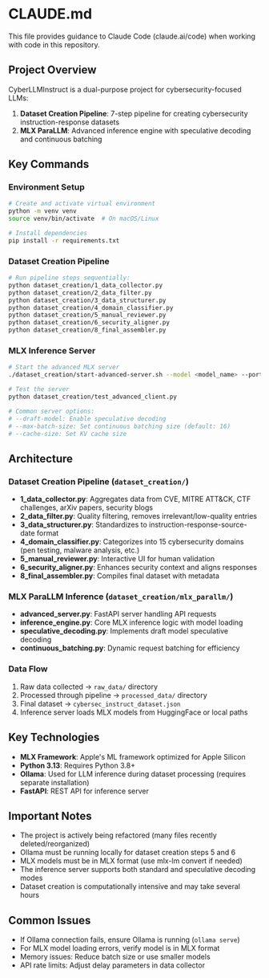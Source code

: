 # CLAUDE.md

This file provides guidance to Claude Code (claude.ai/code) when working with code in this repository.

## Project Overview

CyberLLMInstruct is a dual-purpose project for cybersecurity-focused LLMs:
1. **Dataset Creation Pipeline**: 7-step pipeline for creating cybersecurity instruction-response datasets
2. **MLX ParaLLM**: Advanced inference engine with speculative decoding and continuous batching

## Key Commands

### Environment Setup
```bash
# Create and activate virtual environment
python -m venv venv
source venv/bin/activate  # On macOS/Linux

# Install dependencies
pip install -r requirements.txt
```

### Dataset Creation Pipeline
```bash
# Run pipeline steps sequentially:
python dataset_creation/1_data_collector.py
python dataset_creation/2_data_filter.py
python dataset_creation/3_data_structurer.py
python dataset_creation/4_domain_classifier.py
python dataset_creation/5_manual_reviewer.py
python dataset_creation/6_security_aligner.py
python dataset_creation/8_final_assembler.py
```

### MLX Inference Server
```bash
# Start the advanced MLX server
./dataset_creation/start-advanced-server.sh --model <model_name> --port 8080

# Test the server
python dataset_creation/test_advanced_client.py

# Common server options:
# --draft-model: Enable speculative decoding
# --max-batch-size: Set continuous batching size (default: 16)
# --cache-size: Set KV cache size
```

## Architecture

### Dataset Creation Pipeline (`dataset_creation/`)
- **1_data_collector.py**: Aggregates data from CVE, MITRE ATT&CK, CTF challenges, arXiv papers, security blogs
- **2_data_filter.py**: Quality filtering, removes irrelevant/low-quality entries
- **3_data_structurer.py**: Standardizes to instruction-response-source-date format
- **4_domain_classifier.py**: Categorizes into 15 cybersecurity domains (pen testing, malware analysis, etc.)
- **5_manual_reviewer.py**: Interactive UI for human validation
- **6_security_aligner.py**: Enhances security context and aligns responses
- **8_final_assembler.py**: Compiles final dataset with metadata

### MLX ParaLLM Inference (`dataset_creation/mlx_parallm/`)
- **advanced_server.py**: FastAPI server handling API requests
- **inference_engine.py**: Core MLX inference logic with model loading
- **speculative_decoding.py**: Implements draft model speculative decoding
- **continuous_batching.py**: Dynamic request batching for efficiency

### Data Flow
1. Raw data collected → `raw_data/` directory
2. Processed through pipeline → `processed_data/` directory  
3. Final dataset → `cybersec_instruct_dataset.json`
4. Inference server loads MLX models from HuggingFace or local paths

## Key Technologies
- **MLX Framework**: Apple's ML framework optimized for Apple Silicon
- **Python 3.13**: Requires Python 3.8+
- **Ollama**: Used for LLM inference during dataset processing (requires separate installation)
- **FastAPI**: REST API for inference server

## Important Notes
- The project is actively being refactored (many files recently deleted/reorganized)
- Ollama must be running locally for dataset creation steps 5 and 6
- MLX models must be in MLX format (use mlx-lm convert if needed)
- The inference server supports both standard and speculative decoding modes
- Dataset creation is computationally intensive and may take several hours

## Common Issues
- If Ollama connection fails, ensure Ollama is running (`ollama serve`)
- For MLX model loading errors, verify model is in MLX format
- Memory issues: Reduce batch size or use smaller models
- API rate limits: Adjust delay parameters in data collector